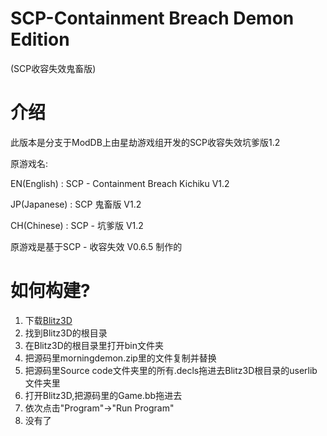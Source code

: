 # SCP-Containment Breach Demon Edition
(SCP收容失效鬼畜版)

# 介绍
此版本是分支于ModDB上由星劫游戏组开发的SCP收容失效坑爹版1.2

原游戏名:

EN(English) : SCP - Containment Breach  Kichiku V1.2

JP(Japanese) :  SCP 鬼畜版 V1.2

CH(Chinese) : SCP - 坑爹版 V1.2
                                                            
原游戏是基于SCP - 收容失效 V0.6.5 制作的

# 如何构建?

1. 下载[Blitz3D]("https://blitzresearch.itch.io/blitz3d")
2. 找到Blitz3D的根目录
3. 在Blitz3D的根目录里打开bin文件夹
4. 把源码里morningdemon.zip里的文件复制并替换
5. 把源码里Source code文件夹里的所有.decls拖进去Blitz3D根目录的userlib文件夹里
6. 打开Blitz3D,把源码里的Game.bb拖进去
7. 依次点击"Program"->"Run Program"            
8. 没有了                                              




